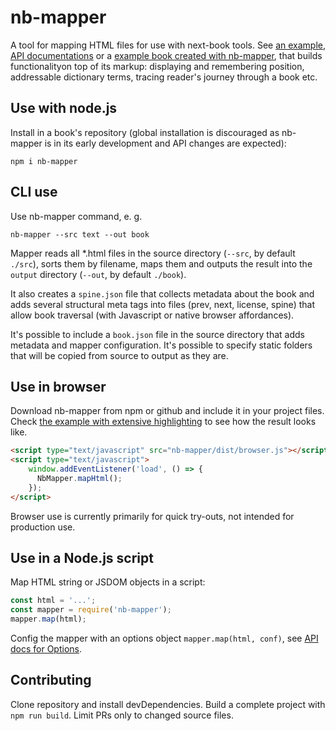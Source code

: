 # nb-mapper

A tool for mapping HTML files for use with next-book tools. See [an example][example], [API documentations][api] or a [example book created with nb-mapper][fc], that builds functionalityon top of its markup: displaying and remembering position, addressable dictionary terms, tracing reader's journey through a book etc.


## Use with node.js

Install in a book's repository (global installation is discouraged as nb-mapper is in its early development and API changes are expected):

```
npm i nb-mapper
```


## CLI use

Use nb-mapper command, e. g.

```
nb-mapper --src text --out book
```

Mapper reads all \*.html files in the source directory (`--src`, by default `./src`), sorts them by filename, maps them and outputs the result into the `output` directory (`--out`, by default `./book`).

It also creates a `spine.json` file that collects metadata about the book and adds several structural meta tags into files (prev, next, license, spine) that allow book traversal (with Javascript or native browser affordances).

It's possible to include a `book.json` file in the source directory that adds metadata and mapper configuration. It's possible to specify static folders that will be copied from source to output as they are.


## Use in browser

Download nb-mapper from npm or github and include it in your project files. Check [the example with extensive highlighting][example] to see how the result looks like.

```html
<script type="text/javascript" src="nb-mapper/dist/browser.js"></script>
<script type="text/javascript">
	window.addEventListener('load', () => {
	  NbMapper.mapHtml();
	});
</script>
```

Browser use is currently primarily for quick try-outs, not intended for production use. 


## Use in a Node.js script 

Map HTML string or JSDOM objects in a script:

```js
const html = '...';
const mapper = require('nb-mapper');
mapper.map(html);
```

Config the mapper with an options object `mapper.map(html, conf)`, see [API docs for Options][options].


## Contributing

Clone repository and install devDependencies. Build a complete project with `npm run build`. Limit PRs only to changed source files.



[fc]: https://github.com/next-book/free-culture/
[example]: http://next-book.github.io/nb-mapper/
[api]: http://next-book.github.io/nb-mapper/api
[options]: http://next-book.github.io/nb-mapper/api/#options
